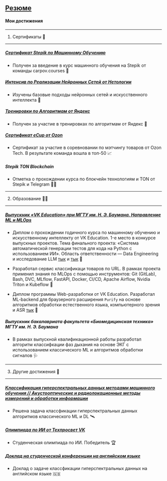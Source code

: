 [Резюме](cv.pdf)
-----------------------------------------------------------------

#### Мои достижения
-----------------------------------------------------------------
1. Сертификаты 📖
-----------------------------------------------------------------
##### [Сертификат Stepik по Машинному Обучению](ml_stepik.pdf)
* Получен за введение в курс машинного обучения на Stepik от команды carpov.courses 🛶
  
##### [Интенсив по Реализации Нейронных Сетей от Нетологии](ai_netolgy.pdf)
* Изучены базовые подходы нейронных сетей и искусственного интеллекта 🛴

##### [Тренировки по Алгоритмам от Яндекс](yandex_training.pdf)
* Получен за участие в тренировках по алгоритмам от Яндекс 💪

##### [Сертификат eCup от Ozon](matching_ozon.pdf)
* Сертификат за участие в соревновании по мэтчингу товаров от Ozon Tech. В результате команда вошла в топ-50 📈

##### Stepik TON Blockchain
* Отметка о прохождении курса по блокчейн технологиям и TON от Stepik и Telegram ⛓️‍💥
-----------------------------------------------------------------
2. Образование 👨‍🎓
-----------------------------------------------------------------

##### [Выпускник «VK Education» при МГТУ им. Н. Э. Баумана. Направление ML и MLOps](vk_education)

* Диплом о прохождении годичного курса по машинному обучению и искусственному интеллекту от VK Education. 1-е место в конкурсе выпускных проектов. Тема финального проекта: «Система автоматической генерации тестов для кода на Python с использованием ИИ». Область ответственности — Data Engineering и исследование LLM [тык](https://github.com/ark2016/VK-Technopark-project-2024/tree/preliminary-research-branch) и [тык](https://huggingface.co/4ervonec19/SimpleTestGenerator) 🚄

* Разработал сервис классификаци товаров по URL. В рамках проекта применил знания по MLOps с помощью инструментов: Git (GitLab), Bash, DVC, MLflow, FastAPI, Docker, CI/CD, Apache Airflow, Nvidia Triton и Kubeflow 🛫

* Диплом программы Web-разработки от VK Education. Разработал ML-backend для браузерного расширения ```Purify``` на основе алгоритмов обработки естественного языка, компьютерного зрения и ASR [тык](https://github.com/1mizhgun1/Purify) 🚀

##### Выпускник бакалавриата факультета «Биомедицинская техника» МГТУ им. Н. Э. Баумана

* В рамках выпускной квалификационной работы разработал алгоритм классифкации фаз дыхания на основе ЭКГ с использованием классического ML и алгоритмов обработки сигналов 🩺

-----------------------------------------------------------------
3. Другие достижения 📌
-----------------------------------------------------------------

##### [Классификация гиперспектральных данных методами машинного обучения // Акустооптические и радиолокационные методы измерений и обработки информации](https://armimp.ru/a2023/)

* Решена задача классфикации гиперспектральных данных алгоритмов классического ML и DL 🛰️

##### [Олимпиада по ИИ от Техпросвет VK](techprosvet.pdf)

* Студенческая олимпиада по ИИ. Победитель 🏆

##### [Доклад на студенческой конференции на английском языке](english.pdf)

* Доклад о задаче классфикации гиперспектральных данных на английском языке 🇬🇧





